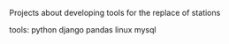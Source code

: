 Projects about developing tools for the replace of stations

tools:
python
django
pandas
linux
mysql
